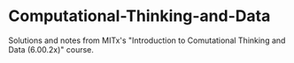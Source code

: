 # Computational-Thinking-and-Data
Solutions and notes from MITx's "Introduction to Comutational Thinking and Data (6.00.2x)" course. 
